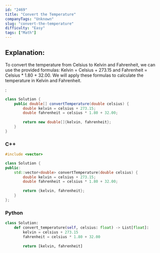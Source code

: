 ```yaml
---
id: "2469"
title: "Convert the Temperature"
companyTags: "Unknown"
slug: "convert-the-temperature"
difficulty: "Easy"
tags: ["Math"]
---
```


## Explanation:
To convert the temperature from Celsius to Kelvin and Fahrenheit, we can use the provided formulas: Kelvin = Celsius + 273.15 and Fahrenheit = Celsius * 1.80 + 32.00. We will apply these formulas to calculate the temperature in Kelvin and Fahrenheit. 

:

```java
class Solution {
    public double[] convertTemperature(double celsius) {
        double kelvin = celsius + 273.15;
        double fahrenheit = celsius * 1.80 + 32.00;
        
        return new double[]{kelvin, fahrenheit};
    }
}
```

### C++
```cpp
#include <vector>

class Solution {
public:
    std::vector<double> convertTemperature(double celsius) {
        double kelvin = celsius + 273.15;
        double fahrenheit = celsius * 1.80 + 32.00;
        
        return {kelvin, fahrenheit};
    }
};
```

### Python
```python
class Solution:
    def convert_temperature(self, celsius: float) -> List[float]:
        kelvin = celsius + 273.15
        fahrenheit = celsius * 1.80 + 32.00
        
        return [kelvin, fahrenheit]
```